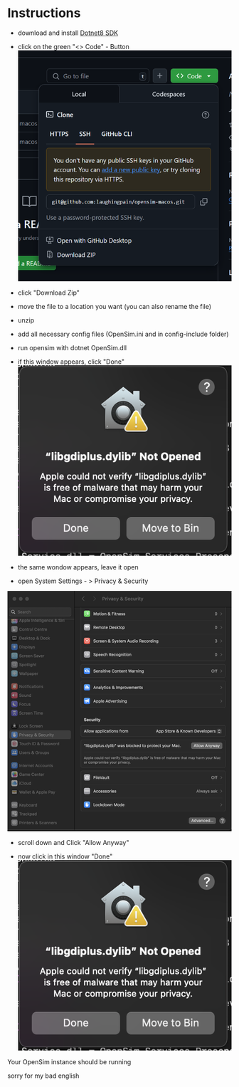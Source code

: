 # Instructions

- download and install
[Dotnet8 SDK](https://dotnet.microsoft.com/en-us/download/dotnet/thank-you/sdk-8.0.408-macos-arm64-installer)

- click on the green "<> Code" - Button
![alt text](assets/image.png)

- click "Download Zip"

- move the file to a location you want (you can also rename the file)

- unzip

- add all necessary config files (OpenSim.ini and in config-include folder)

- run opensim with dotnet OpenSim.dll

- if this window appears, click "Done"
![alt text](assets/error%20message.png)

- the same wondow appears, leave it open

- open System Settings - > Privacy & Security

![alt text](assets/privacy.png)

- scroll down and Click "Allow Anyway"

- now click in this window "Done"
![alt text](assets/error%20message.png)


Your OpenSim instance should be running

sorry for my bad english
